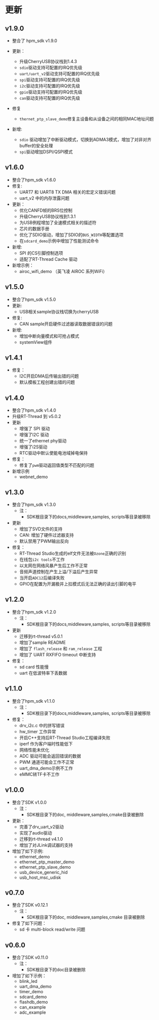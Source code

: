 # 更新

## v1.9.0

- 整合了 hpm_sdk v1.9.0

- 更新：
  - 升级CherryUSB协议栈到1.4.3
  - `sdio`驱动支持可配置的IRQ优先级
  - `uart/uart_v2`驱动支持可配置的IRQ优先级
  - `spi`驱动支持可配置的IRQ优先级
  - `i2c`驱动支持可配置的IRQ优先级
  - `gpio`驱动支持可配置的IRQ优先级
  - `can`驱动支持可配置的IRQ优先级

- 修复
  - `thernet_ptp_slave_demo`修复主设备和从设备之间的相同MAC地址问题

- 新增:
  - `sdio` 驱动增加了中断驱动模式，切换到ADMA3模式，增加了对非对齐buffer的安全处理
  - `spi`驱动增加DSPI/QSPI模式

## v1.6.0

- 整合了hpm_sdk v1.6.0
- 修复:
  - UART7 和 UART8 TX DMA 相关的宏定义错误问题
  - uart_v2 中的内存泄露问题
- 更新：
  - 优化CANFD帧的BRS位控制
  - 升级CherryUSB协议栈到1.3.1
  - 为USB例程增加了全速模式相关的描述符
  - 芯片的数据手册
  - 优化了SDIO驱动，增加了SDIO的`BUS_WIDTH`等配置选项
  - 在`sdcard_demo`示例中增加了性能测试命令
- 新增:
  - SPI 的CS引脚控制选项
  - 适配了RT-Thread Cache 驱动
- 新增示例：
  - airoc_wifi_demo （英飞凌 AIROC 系列WiFi）

## v1.5.0

- 整合了hpm_sdk v1.5.0
- 更新:
  - USB相关sample协议栈切换为cherryUSB
- 修复:
  - CAN sample开启硬件过滤器读取数据错误的问题
- 新增:
  - 增加中断向量模式和可抢占模式
  - systemView组件

## v1.4.1

- 修复：
  - I2C开启DMA后传输出错的问题
  - 默认模板工程创建出错的问题

## v1.4.0

- 整合了hpm_sdk v1.4.0
- 升级RT-Thread 到 v5.0.2
- 更新
  - 增强了 SPI 驱动
  - 增强了I2C 驱动
  - 统一了ethernet phy驱动
  - 增强了i2S驱动
  - RTC驱动中默认使能电池域掉电保持
- 修复：
  - 修复了`pwm`驱动返回值类型不匹配的问题
- 新增示例
  - webnet_demo

## v1.3.0

- 整合了hpm_sdk v1.3.0
  - 注：
    - SDK根目录下的docs,middleware,samples, scripts等目录被移除
- 更新
  - 增加了SVD文件的支持
  - CAN: 增加了硬件过滤器支持
  - 默认禁用了PWM输出反向
- 修复：
  - RT-Thread Studio生成的elf文件无法被`Ozone`正确的识别
  - 在线包`i2c tools`不工作
  - 以太网在网络风暴产生后工作不正常
  - 音频声道控制在产生上溢/下溢后产生异常
  - 当开启`ADC12`后编译失败
  - GPIO在配置为开漏极并上拉模式后无法正确的读出引脚的电平

## v1.2.0

- 整合了hpm_sdk v1.2.0
  - 注：
    - SDK根目录下的docs,middleware,samples, scripts等目录被移除
- 更新
  - 迁移到rt-thread v5.0.1
  - 增加了sample README
  - 增加了 `flash_release` 和 `ram_release` 工程
  - 增加了 UART RXFIFO timeout 中断支持
- 修复：
  - sd card 性能慢
  - uart 在低波特率下丢数据

## v1.1.0

- 整合了hpm_sdk v1.1.0
  - 注：
    - SDK根目录下的docs,middleware,samples, scripts等目录被移除
- 修复：
  - drv_i2c.c 中的拼写错误
  - hw_timer 工作异常
  - 开启C++支持后RT-Thread Studio工程编译失败
  - iperf 作为客户端时性能低下
  - 网络性能未优化
  - ADC 驱动可能会返回错误的数据
  - PWM 通道可能会工作不正常
  - uart_dma_demo示例不工作
  - eMMC转TF卡不工作

## v1.0.0

- 整合了SDK v1.0.0
  - 注：
    - SDK根目录下的doc, middleware,samples,cmake目录被删除
- 更新：
  - 完善了drv_uart_v2驱动
  - 实现了audio驱动
  - 迁移到rt-thread v4.1.0
  - 增加了对JLink调试器的支持
- 增加了如下示例:
  - ethernet_demo
  - ethernet_ptp_master_demo
  - ethernet_ptp_slave_demo
  - usb_device_generic_hid
  - usb_host_msc_udisk

## v0.7.0

- 整合了SDK v0.12.1
  - 注：
    - SDK根目录下的doc, middleware,samples,cmake 目录被删除
- 修复了如下问题：
  - sd 卡 multi-block read/write 问题

## v0.6.0

- 整合了SDK v0.11.0
  - 注：
    - SDK根目录下的doc目录被删除
- 增加了如下示例：
  - blink_led
  - uart_dma_demo
  - timer_demo
  - sdcard_demo
  - flashdb_demo
  - can_example
  - adc_example
